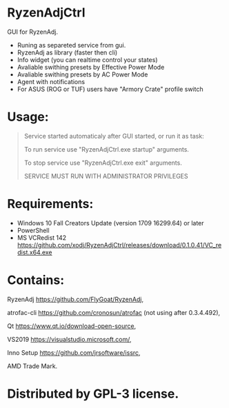 # RyzenAdjCtrl
GUI for RyzenAdj.

- Runing as separeted service from gui.
- RyzenAdj as library (faster then cli)
- Info widget (you can realtime control your states)
- Avaliable swithing presets by Effective Power Mode
- Avaliable swithing presets by AC Power Mode
- Agent with notifications
- For ASUS (ROG or TUF) users have "Armory Crate" profile switch

# Usage:
> Service started automaticaly after GUI started, or run it as task:
> 
> To run service use "RyzenAdjCtrl.exe startup" arguments.
> 
> To stop service use "RyzenAdjCtrl.exe exit" arguments.
> 
> SERVICE MUST RUN WITH ADMINISTRATOR PRIVILEGES

# Requirements:
- Windows 10 Fall Creators Update (version 1709 16299.64) or later
- PowerShell
- MS VCRedist 142 https://github.com/xodj/RyzenAdjCtrl/releases/download/0.1.0.41/VC_redist.x64.exe

# Contains:
RyzenAdj https://github.com/FlyGoat/RyzenAdj,

atrofac-cli https://github.com/cronosun/atrofac (not using after 0.3.4.492),

Qt https://www.qt.io/download-open-source,

VS2019 https://visualstudio.microsoft.com/,

Inno Setup https://github.com/jrsoftware/issrc,

AMD Trade Mark.

# Distributed by GPL-3 license.
